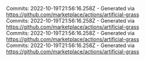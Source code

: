 Commits: 2022-10-19T21:56:16.258Z - Generated via https://github.com/marketplace/actions/artificial-grass
<br>
Commits: 2022-10-19T21:56:16.258Z - Generated via https://github.com/marketplace/actions/artificial-grass
<br>
Commits: 2022-10-19T21:56:16.258Z - Generated via https://github.com/marketplace/actions/artificial-grass
<br>
Commits: 2022-10-19T21:56:16.258Z - Generated via https://github.com/marketplace/actions/artificial-grass
<br>

